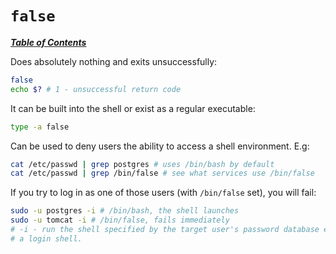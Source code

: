 # `false`

[***Table of Contents***](/README.md)

Does absolutely nothing and exits unsuccessfully:

```bash
false
echo $? # 1 - unsuccessful return code
```

It can be built into the shell or exist as a regular executable:

```bash
type -a false
```

Can be used to deny users the ability to access a shell environment. E.g:

```bash
cat /etc/passwd | grep postgres # uses /bin/bash by default
cat /etc/passwd | grep /bin/false # see what services use /bin/false
```

If you try to log in as one of those users (with `/bin/false` set), you will
fail:

```bash
sudo -u postgres -i # /bin/bash, the shell launches
sudo -u tomcat -i # /bin/false, fails immediately
# -i - run the shell specified by the target user's password database entry as
# a login shell. 
```
